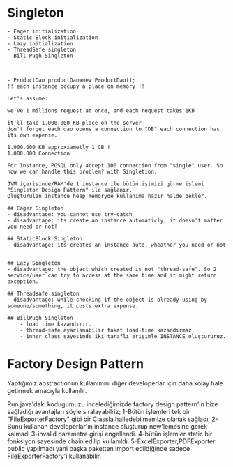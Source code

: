 # Singleton

    - Eager initialization
    - Static Block initialization
    - Lazy initialization
    - ThreadSafe singleton
    - Bill Pugh Singleton



    - ProductDao productDao=new ProductDao(); 
    !! each instance occupy a place on memory !!

    Let's assume:

    we've 1 millions request at once, and each request takes 1KB

    it'll take 1.000.000 KB place on the server
    don't forget each dao opens a connection to "DB" each connection has its own expense.

    1.000.000 KB approxiametly 1 GB !
    1.000.000 Connection

    For Instance, PGSQL only accept 100 connection from "single" user. So
    how we can handle this problem? with Singletion.

    JVM içerisinde/RAM'de 1 instance ile bütün işimizi görme işlemi "Singleton Design Pattern" ile sağlanır.
    Oluşturulan instance heap memoryde kullanıma hazır halde bekler.

    ## Eager Singleton
    - disadvantage: you cannot use try-catch 
    - disadvantage: its create an instance automaticly, it doesn't matter you need or not!

    ## StaticBlock Singleton
    - disadvantage: its creates an instance auto, wheather you need or not 


    ## Lazy Singleton
    - disadvantage: the object which created is not "thread-safe". So 2 service/user can try to access at the same time and it might return exception.

    ## Threadsafe singleton
    - disadvantage: while checking if the object is already using by someone/something, it costs extra expense.

    ## BillPugh Singleton
        - load time kazandırır.
        - thread-safe ayarlanabilir fakat load-time kazandırmaz.
        - inner class sayesinde iki taraflı erişimle INSTANCE oluştururuz.


# Factory Design Pattern
Yaptığımız abstractionun kullanımını diğer developerlar için daha kolay hale getirmek amacıyla kullanılır.

Run.java'daki kodugumuzu incelediğimizde factory design pattern'in bize sağladığı avantajları şöyle sıralayabilriz;
1-Bütün işlemleri tek bir "FileExporterFactory" gibi bir Classla halledebilmemize olanak sağladı.
2-Bunu kullanan developerlar'ın instance oluşturup new'lemesine gerek kalmadı
3-invalid parametre girişi engellendi.
4-bütün işlemler static bir fonksiyon sayesinde chain edilip kullanıldı.
5-ExcelExporter,PDFExporter public yapılmadı yani başka paketten import edildiğinde sadece FileExporterFactory'i kullanabilir.

